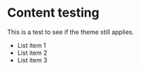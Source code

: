 # Content testing

This is a test to see if the theme still applies.

* List item 1
* List item 2
* List item 3

